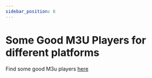 ```yaml
---
sidebar_position: 6
---
```

# Some Good M3U Players for different platforms
Find some good M3u players [here](docs/m3uplayers.md)
